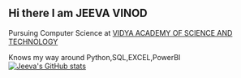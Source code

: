 ## Hi there I am JEEVA VINOD
Pursuing Computer Science at [VIDYA ACADEMY OF SCIENCE AND TECHNOLOGY](https://www.vidyaacademy.ac.in)<br>

Knows my way around Python,SQL,EXCEL,PowerBI<br>
[![Jeeva's GitHub stats](https://github-readme-stats.vercel.app/api?username=Je-eva&theme=transparent)](https://github.com/anuraghazra/github-readme-stats)

<!--
**Je-eva/Je-eva** is a ✨ _special_ ✨ repository because its `README.md` (this file) appears on your GitHub profile.

Here are some ideas to get you started:

- 🔭 I’m currently working on ...
- 🌱 I’m currently learning ...
- 👯 I’m looking to collaborate on ...
- 🤔 I’m looking for help with ...
- 💬 Ask me about ...
- 📫 How to reach me: ...
- 😄 Pronouns: ...
- ⚡ Fun fact: ...
-->
